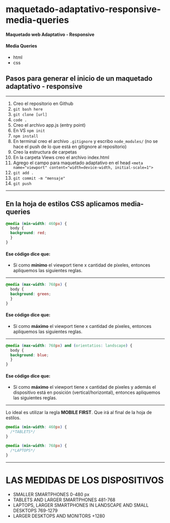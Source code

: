 # maquetado-adaptativo-responsive-media-queries

#### Maquetado web Adaptativo - Responsive
#### Media Queries

- html
- css

## Pasos para generar el inicio de un maquetado adaptativo - responsive
----

1. Creo el repositorio en Github 
2. ```git bash here```
3. ```git clone [url]```
4. ```code .```
5. Creo el archivo app.js (entry point)
6. En VS ```npm init```
7. ```npm install```
8. En terminal creo el archivo ```.gitignore``` y escribo ```node_modules/``` (no se hace el push de lo que está en gitignore al repositorio)
9. Creo la estructura de carpetas
10. En la carpeta Views creo el archivo index.html
11. Agrego el campo para maquetado adaptativo en el head ```<meta name="viewport" content="width=device-width, initial-scale=1">```
12. ```git add .```
13. ```git commit -m "mensaje"```
14. ```git push```

----

## En la hoja de estilos CSS aplicamos **media-queries**


```css
@media (min-width: 460px) {
  body {
  background: red;
  }
}
```

#### Ese código dice que:

- Si como **mínimo** el viewport tiene x cantidad de píxeles, entonces apliquemos las siguientes reglas.

-----

```css
@media (max-width: 768px) {
  body {
  background: green;
  }
}
```

#### Ese código dice que:

- Si como **máximo** el viewport tiene x cantidad de píxeles, entonces apliquemos las siguientes reglas.

-----

```css
@media (max-width: 768px) and (orientatios: landscape) {
  body {
  background: blue;
  }
}
```

#### Ese código dice que:

- Si como **máximo** el viewport tiene x cantidad de píxeles y además el dispositivo está en posición (vertical/horizontal), entonces apliquemos las siguientes reglas.

-----

Lo ideal es utilizar la regla **MOBILE FIRST**.
Que irá al final de la hoja de estilos.

```css
@media (min-width: 460px) {
  /*TABLETS*/
}

@media (min-width: 768px) {
  /*LAPTOPS*/
}
```

------

# LAS MEDIDAS DE LOS DISPOSITIVOS

- SMALLER SMARTPHONES 0-480 px
- TABLETS AND LARGER SMARTPHONES 481-768
- LAPTOPS, LARGER SMARTPHONES IN LANDSCAPE AND SMALL DESKTOPS 769-1279
- LARGER DESKTOPS AND MONITORS +1280






